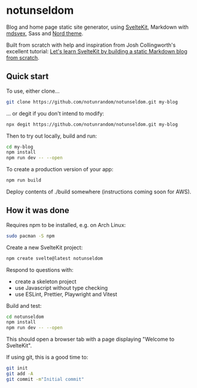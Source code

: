 # notunseldom

Blog and home page static site generator, using
[SvelteKit](https://kit.svelte.dev/), Markdown with
[mdsvex](https://mdsvex.com/), Sass and [Nord
theme](https://www.nordtheme.com/).

Built from scratch with help and inspiration from Josh Collingworth's excellent
tutorial: [Let's learn SvelteKit by building a static Markdown blog from
scratch](https://joshcollinsworth.com/blog/build-static-sveltekit-markdown-blog).

## Quick start

To use, either clone...

```bash
git clone https://github.com/notunrandom/notunseldom.git my-blog
```

... or degit if you don't intend to modify:

```bash
npx degit https://github.com/notunrandom/notunseldom.git my-blog
```

Then to try out locally, build and run:

```bash
cd my-blog
npm install
npm run dev -- --open
```

To create a production version of your app:

```bash
npm run build
```

Deploy contents of ./build somewhere (instructions coming soon for AWS).

## How it was done

Requires npm to be installed, e.g. on Arch Linux:

```bash
sudo pacman -S npm
```

Create a new SvelteKit project:

```bash
npm create svelte@latest notunseldom
```

Respond to questions with:

- create a skeleton project
- use Javascript without type checking
- use ESLint, Prettier, Playwright and Vitest

Build and test:

```bash
cd notunseldom
npm install
npm run dev -- --open
```

This should open a browser tab with a page displaying "Welcome to SvelteKit".

If using git, this is a good time to:

```bash
git init
git add -A
git commit -m"Initial commit"
```
